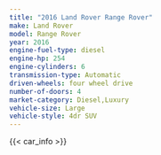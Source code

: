 ```yaml
---
title: "2016 Land Rover Range Rover"
make: Land Rover
model: Range Rover
year: 2016
engine-fuel-type: diesel
engine-hp: 254
engine-cylinders: 6
transmission-type: Automatic
driven-wheels: four wheel drive
number-of-doors: 4
market-category: Diesel,Luxury
vehicle-size: Large
vehicle-style: 4dr SUV
---
```


{{< car_info >}}
